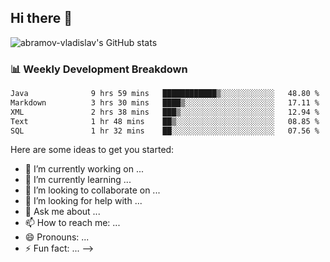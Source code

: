 ## Hi there 👋
![abramov-vladislav's GitHub stats](https://github-readme-stats.vercel.app/api?username=abramov-vladislav&theme=dark&show_icons=true)

### 📊 Weekly Development Breakdown

<!--START_SECTION:waka-->

```txt
Java              9 hrs 59 mins   ████████████▒░░░░░░░░░░░░   48.80 %
Markdown          3 hrs 30 mins   ████▒░░░░░░░░░░░░░░░░░░░░   17.11 %
XML               2 hrs 38 mins   ███▒░░░░░░░░░░░░░░░░░░░░░   12.94 %
Text              1 hr 48 mins    ██▒░░░░░░░░░░░░░░░░░░░░░░   08.85 %
SQL               1 hr 32 mins    ██░░░░░░░░░░░░░░░░░░░░░░░   07.56 %
```

<!--END_SECTION:waka-->


Here are some ideas to get you started:

- 🔭 I’m currently working on ...
- 🌱 I’m currently learning ...
- 👯 I’m looking to collaborate on ...
- 🤔 I’m looking for help with ...
- 💬 Ask me about ...
- 📫 How to reach me: ...
- 😄 Pronouns: ...
- ⚡ Fun fact: ...
-->
